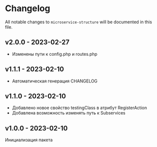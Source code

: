 # Changelog

All notable changes to `microservice-structure` will be documented in this file.

## v2.0.0 - 2023-02-27

- Изменены пути к config.php и routes.php

## v1.1.1 - 2023-02-10

- Автоматическая генерация CHANGELOG

## v1.1.0 - 2023-02-10

- Добавлено новое свойство testingClass в атрибут RegisterAction
- Добавлена возможность изменять путь к Subservices

## v1.0.0 - 2023-02-10

Инициализация пакета
